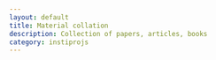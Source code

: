 ```yaml
---
layout: default
title: Material collation
description: Collection of papers, articles, books
category: instiprojs
---
```



